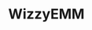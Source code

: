 ---
title: WizzyEMM
category: intern
description: En tant que stagiaire, j'ai participé au développement de composants ReactJS pour l'identification de client au travers d'une plateforme interne.
duration: 2 mois (07/2019 - 08/2019)
picture: /content/experiences/wizzyemm.jpg
technologies: ['javascript', 'reactjs']
index: 1
linkText: 'Découvrir WizzyEMM'
link: 'https://wizyemm.com/'
---